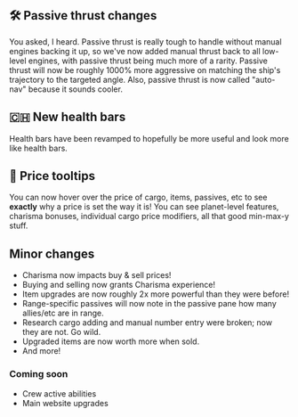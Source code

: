 ## 🛠 Passive thrust changes

You asked, I heard. Passive thrust is really tough to handle without manual engines backing it up, so we've now added manual thrust back to all low-level engines, with passive thrust being much more of a rarity.
Passive thrust will now be roughly 1000% more aggressive on matching the ship's trajectory to the targeted angle.
Also, passive thrust is now called "auto-nav" because it sounds cooler.

## 🇨🇭 New health bars

Health bars have been revamped to hopefully be more useful and look more like health bars.

## 💸 Price tooltips

You can now hover over the price of cargo, items, passives, etc to see **exactly** why a price is set the way it is! You can see planet-level features, charisma bonuses, individual cargo price modifiers, all that good min-max-y stuff.

## Minor changes

- Charisma now impacts buy & sell prices!
- Buying and selling now grants Charisma experience!
- Item upgrades are now roughly 2x more powerful than they were before!
- Range-specific passives will now note in the passive pane how many allies/etc are in range.
- Research cargo adding and manual number entry were broken; now they are not. Go wild.
- Upgraded items are now worth more when sold.
- And more!

### Coming soon

- Crew active abilities
- Main website upgrades
